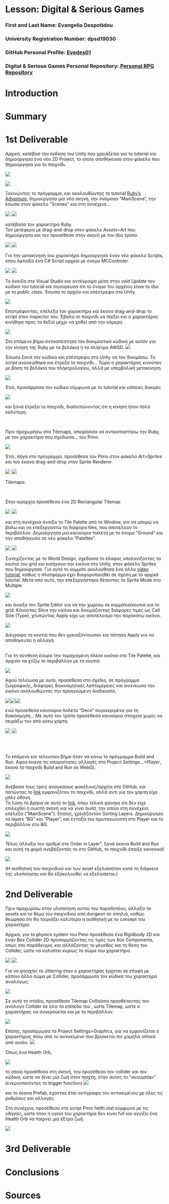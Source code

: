 # Lesson: Digital & Serious Games

### First and Last Name: Evangelia Despotidou
### University Registration Number: dpsd19030
### GitHub Personal Profile: [Evedes01](https://github.com/Evedes01)
### Digital & Serious Games Personal Repository: [Personal RPG Repository](https://github.com/Evedes01/Role-Playing-Game)

# Introduction

# Summary


# 1st Deliverable
Αρχικά, κατέβασ την έκδοση του Unity που χρειάζεται για το tutorial και δημιούργησα ένα νέο 2D Project, το οποίο αποθήκευσα στον φάκελο που δημιούργησα για το παιχνίδι.

![](Report_materials/d1/img1.PNG)

![](Report_materials/d1/img2.PNG)

Ξεκινώντας το πρόγραμμα, και ακολουθώντας το tutorial [Ruby’s Adventure]( https://learn.unity.com/tutorial/main-character-and-first-script?uv=2020.3&projectId=5c6166dbedbc2a0021b1bc7c), δημιούργησα μια νέα σκηνή, την ονόμασα “MainScene”, την έσωσα στον φάκελο "Scenes" και στη συνέχεια... 
 
![](Report_materials/d1/1.png) ![](Report_materials/d1/2.png)

κατέβασα τον χαρακτήρα Ruby.<br>
Τον μετέφερα με drag-and-drop στον φάκελο _Assets>Art_ που δημιούργησα και τον προσέθεσα στην σκηνή με τον ίδιο τρόπο.

![](Report_materials/d1/3.png) ![](Report_materials/d1/4.png)

Για την μετακίνηση του χαρακτήρα δημιούργησα έναν νέο φάκελο Scripts, όπου έφτιαξα ένα C# Script αρχείο με όνομα MCControler.

![](Report_materials/d1/5.png) ![](Report_materials/d1/6.png)

Το άνοιξα στο Visual Studio και αντέγραψα μέσα στην _void Update_ τον κώδικα του tutorial και σιγούρευσα ότι το όνομα του αρχείου είναι το ίδιο με το _public class_. Έσωσα το αρχείο και επέστρεψα στο Unity.

![](Report_materials/d1/code.png)

Επιστρέφοντας, επέλεξα τον χαρακτήρα και έκανα drag-and-drop το script στον inspector του. Έβαλα το παιχνίδι να παίξει και ο χαρακτήρας κινήθηκε προς τα δεξιά μέχρι να χαθεί από την κάμερα.

![](Report_materials/d1/7.png)

Στο επόμενο βήμα αντικατέστησα τον δοκιμαστικό κώδικα με αυτόν για την κίνηση της Ruby με τα βελάκια ή τα πλήκτρα AWSD. 
![](Report_materials/d1/code2.PNG)

Έσωσα ξανά τον κώδικα και επέστρεψα στο Unity να τον δοκιμάσω. Το script ανανεώθηκα και έτρεξα το παιχνίδι… Τώρα ο χαρακτήρας κινούταν με βάση τα βελάκια του πληκτρολογίου, αλλά με υπερβολική μετακίνηση.

![](Report_materials/d1/play1.PNG)

Έτσι, προσάρμοσα τον κώδικα σύμφωνα με το tutorial και κάποιες δοκιμές

![](Report_materials/d1/code3.PNG)

και ξανά έτρεξα το παιχνίδι, διαπιστώνοντας ότι η κίνηση ήταν πολύ καλύτερη.

<br>

Πριν προχωρήσω στα Tilemaps, αποφάσισα να αντικαταστήσω την Ruby, με τον χαρακτήρα που σχεδίασα... τον Pimo.

![](Report_materials/d1/MCsketch.png)

Έτσι, πήγα στο πρόγραμμα, προσέθεσα τον Pimo στον φάκελο _Art>Sprites_ και τον έκανα drag-and-drop στον Sprite Renderer.

![](Report_materials/d1/charChange.PNG) ![](Report_materials/d1/charChange2.png)

Tilemaps:

<br>

Στην ιεραρχία προσέθεσα ένα 2D Rectangular Tilemap 

![](Report_materials/d1/Tilemap1.png) ![](Report_materials/d1/Tilemap2.png)

και στη συνέχεια άνοιξα το Tile Palette από το Window, για να μπορώ να βάλω και να επεξεργαστώ τα διάφορα tiles, που αποτελούν το περιβάλλον. Δημιούργησα μια καινούρια παλέτα με το όνομα “Ground” και την αποθήκευσα σε νέο φάκελο “Palettes”.

![](Report_materials/d1/palette.png) ![](Report_materials/d1/tiles.png)

Συνεχίζοντας με το World Design, σχεδίασα το έδαφος υπολογίζοντας τα κουτιά του grid και εισήγαγα την εικόνα στο Unity, στον φάκελο Sprites που δημιούργησα. 
Για αυτό το κομμάτι ακολούθησα ένα άλλο [video tutorial](https://www.youtube.com/watch?v=DTp5zi8_u1U&ab_channel=Velvary), καθώς η πλατφόρμα έχει διαφοροποιηθεί σε σχέση με το αρχικό tutorial.
Μετά από αυτό, την επεξεργάστηκα θέτοντας το Sprite Mode στο Multiple 

![](Report_materials/d1/mult.PNG)

και άνοιξα τον Sprite Editor για να την χωρίσω σε κομμάτια/κουτιά για το grid. Κάνοντας Slice την εικόνα και δοκιμάζοντας διάφορες τιμές ως Cell Size (Type), χτυπώντας Apply είχε ως αποτέλεσμα την παρακάτω εικόνα. 

![](Report_materials/d1/slice00.png)

Διέγραψα τα κουτιά που δεν χρειαζόντουσαν και πάτησα Apply για να αποθηκευτεί η αλλαγή.

<br>Για τη σύνθεση έσυρα την τεμαχισμένη πλέον εικόνα στο Tile Palette, και άρχισα να χτίζω το περιβάλλον με τα κουτιά. 

![](Report_materials/d1/bg.PNG)

Αφού τελείωσα με αυτό, προσέθεσα στο σχέδιο, σε πρόγραμμα ζωγραφικής, διάφορες διακοσμητικές λεπτομέρειες και ανανέωσα την εικόνα ακολουθώντας την προηγούμενη διαδικασία, 

![](Report_materials/d1/slice1.png)![](Report_materials/d1/slice2.png)![](Report_materials/d1/slice3.png)

ενώ προσέθεσα καινούρια παλέτα “Deco” συγκεκριμένα για τη διακόσμηση… Με αυτό τον τρόπο προσέθεσα καινούρια στοιχεία χωρίς να πειράξω τον από κάτω χάρτη.

![](Report_materials/d1/making.png) ![](Report_materials/d1/prog.png)

<br><br>

Το επόμενο και τελευταίο βήμα ήταν να κάνω το πρόγραμμα Build and Run.
Αφού έκανα τις απαραίτητες αλλαγές στο _Project Settings…>Player_, έκανα το παιχνίδι Build and Run σε WebGL.

![](Report_materials/d1/webbuild.png)

Ανέβασα τους τρεις αναγκαίους φακέλους/αρχεία στο GitHub, και πατώντας το [link](https://evedes01.github.io/Role-Playing-Game/) εμφανιζόταν το παιχνίδι, αλλά αντί για τον χάρτη είχε μπλε οθόνη.
<br>
Τη λύση τη βρήκα σε αυτό το [link]( https://forum.unity.com/threads/webgl-build-gives-a-blue-screen.914222/), όπου τελικά φάνηκε ότι δεν είχε επιλεχθεί η σωστή σκηνή για να γίνει build, την οποία στη συνέχεια επέλεξα ("MainScene"). Επίσης, χρειάζονταν Sorting Layers. Δημιούργησα τα layers “BG” και “Player”, και ένταξα τον πρωταγωνιστή στο Player και το περιβάλλον στο BG.

![](Report_materials/d1/sort.png)

Τέλος άλλαξα τον αριθμό στο Order in Layer”, ξανά έκανα Build and Run και αυτή τη φορά ανεβάζοντάς το στο GitHub, το παιχνίδι έπαιξε κανονικά!

![](Report_materials/d1/finaldel1.png)

(Η αισθητική του παιχνιδιού και των asset εξελισσόταν κατά τη διάρκεια της υλοποίησης και θα εξακολουθεί να εξελίσσεται.)



# 2nd Deliverable
Πριν προχωρίσω στην υλοποίηση αυτού του παραδοτέου, άλλαξα τα assets και το θέμα του παιχνιδιού από dungeon σε σπηλιά, καθώς θεώρησα ότι θα ταιριάζει καλύτερα η αισθητική με το consept του χαρακτήρα.

Αρχικά, για το physics system του Pimo προσέθεσα ένα Rigidbody 2D και έναν Box Collider 2D προσαρμόζοντας τις τιμές των δύο Components, όπως στο παράδειγμα, και αλλάζοντας το μέγεθος και τη θέση του Collider, ώστε να καλύπτει κυρίως το σώμα του χαρακτήρα.

![](Report_materials/d2/boxcoll.PNG)
![](Report_materials/d2/rigidbodyfreezerot.PNG)

Για να φτιαχτεί το Jittering όταν ο χαρακτήρας έρχεται σε επαφή με κάποιο άλλο σώμα με Collider, προσάρμωσα τον κώδικα του χαρακτήρα αναλόγως:

![](Report_materials/d2/coderigid.PNG)

Σε αυτό το στάδιο, προσέθεσα Tilemap Collisions προσθέτοντας τον ανάλογο Collider σε όλα τα επίπεδα του , ώστε Tilemap, ώστε ο χαρακτήρας να συγκρούεται και με το περιβάλλον.

![](Report_materials/d2/tilecollider.PNG)

Επίσης, προσάρμωσα τα Project Settings>Graphics, για να εμφανίζεται ο χαρακτήρας πίσω από το αντικείμενο που βρίσκεται πιο χαμηλά οπτικά από αυτόν.
![](Report_materials/d2/customaxis.PNG)

Όπως ένα Health Orb, 

![](Report_materials/d2/healthcollider.PNG)

το οποίο προσέθεσα στη σκηνή, του προσέθεσα τον collider και τον κώδικα, ώστε να δίνει μία ζωή στον παίχτη, όταν αυτος το "ακουμπάει" (ενεργοποιόντας το trigger function)
![](Report_materials/d2/healthcode.PNG)

και το έκανα Prefab, έχοντας έτσι αντίγραφα του αντικειμένου με όλες τις ρυθμίσεις και αλλαγές.

Στη συνέχεια, προσέθεσα στο script Pimo helth stat σύμφωνα με τις οδηγίες, ώστε όταν η υγεία του χαρακτήρα δεν είναι full και αγγίζει ένα Health Orb να παίρνει μια έξτρα ζωή.



![](Report_materials/d2/.PNG)


# 3rd Deliverable 


# Conclusions


# Sources
